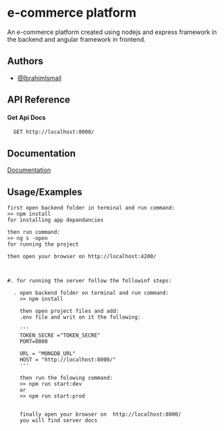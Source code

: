 
# e-commerce platform

An e-commerce platform created using nodejs and express framework in the backend and angular framework in frontend.



## Authors

- [@IbrahimIsmail](https://github.com/Ibrahim-fci)


## API Reference

#### Get Api Docs

```http
  GET http://localhost:8000/
```





## Documentation

[Documentation](http://localhost:8000/)


## Usage/Examples

```git
first open backend folder in terminal and run command:
>> npm install
for installing app depandancies

then run command:
>> ng s -open
for running the project

then open your browser on http://localhost:4200/  



#. for running the server follow the followinf steps:

  . open backend folder on terminal and run command:
    >> npm install

    then open project files and add:
    .env file and writ on it the following:

    '''
    TOKEN_SECRE ="TOKEN_SECRE"
    PORT=8000

    URL = "MONGDB_URL"
    HOST = "http://localhost:8000/"
    '''

    then run the folowing command:
    >> npm run start:dev
    or
    >> npm run start:prod


    finally open your browser on  http://localhost:8000/ 
    you will find server docs

```

